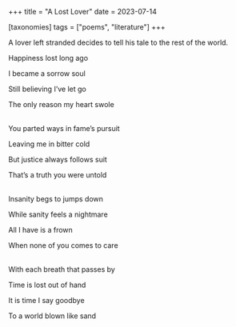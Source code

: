 +++
title = "A Lost Lover"
date = 2023-07-14

[taxonomies]
tags = ["poems", "literature"]
+++

A lover left stranded decides to tell his tale to the rest of the world.

<!-- more -->

Happiness lost long ago

I became a sorrow soul

Still believing I’ve let go

The only reason my heart swole

<br>
You parted ways in fame’s pursuit

Leaving me in bitter cold

But justice always follows suit

That’s a truth you were untold

<br>
Insanity begs to jumps down

While sanity feels a nightmare

All I have is a frown

When none of you comes to care

<br>
With each breath that passes by

Time is lost out of hand

It is time I say goodbye

To a world blown like sand
